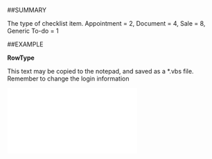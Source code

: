 

##SUMMARY


The type of checklist item. Appointment = 2, Document = 4, Sale = 8, Generic To-do = 1



##EXAMPLE

**RowType**

This text may be copied to the notepad, and saved as a *.vbs file. Remember to change the login information

![](../../Examples/vbs/SOChecklistItem.RowType.vbs.txt)





